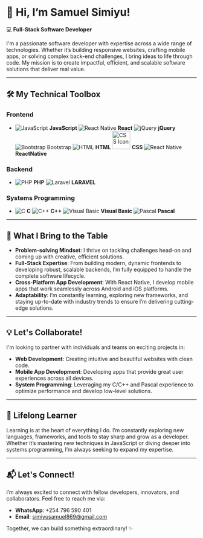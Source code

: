 # 👋 Hi, I’m **Samuel Simiyu**!

💻 **Full-Stack Software Developer** 

I'm a passionate software developer with expertise across a wide range of technologies. Whether it’s building responsive websites, crafting mobile apps, or solving complex back-end challenges, I bring ideas to life through code. My mission is to create impactful, efficient, and scalable software solutions that deliver real value.

---

## 🛠️ **My Technical Toolbox**

### Frontend
- ![JavaScript](https://img.icons8.com/color/48/000000/javascript.png) **JavaScript** ![React Native](https://img.icons8.com/color/48/000000/react-native.png) **React** ![jQuery](https://img.icons8.com/ios/58/000000/jquery.png) **jQuery** ![Bootstrap](https://img.icons8.com/color/48/000000/bootstrap.png) Bootstrap ![HTML](https://img.icons8.com/color/48/000000/html-5.png) **HTML**  <img src="https://img.icons8.com/color/48/000000/css3.png" alt="CSS Icon" width="48" height="48"> **CSS** ![React Native](https://img.icons8.com/color/48/000000/react-native.png) **ReactNative**

### Backend
- ![PHP](https://img.icons8.com/color/48/000000/php.png) **PHP** ![Laravel](https://img.icons8.com/ios/50/000000/laravel.png) **LARAVEL**

### Systems Programming
- ![C](https://img.icons8.com/color/48/000000/c-programming.png) **C**  ![C++](https://img.icons8.com/color/48/000000/c-plus-plus-logo.png) **C++** ![Visual Basic](https://img.icons8.com/ios/48/000000/visual-basic.png) **Visual Basic** ![Pascal](https://img.icons8.com/color/48/000000/source-code.png) **Pascal**


---

## 🚀 **What I Bring to the Table**

- **Problem-solving Mindset**: I thrive on tackling challenges head-on and coming up with creative, efficient solutions.  
- **Full-Stack Expertise**: From building modern, dynamic frontends to developing robust, scalable backends, I’m fully equipped to handle the complete software lifecycle.  
- **Cross-Platform App Development**: With React Native, I develop mobile apps that work seamlessly across Android and iOS platforms.  
- **Adaptability**: I’m constantly learning, exploring new frameworks, and staying up-to-date with industry trends to ensure I’m delivering cutting-edge solutions.

---

## 💡 **Let's Collaborate!**

I'm looking to partner with individuals and teams on exciting projects in:

- **Web Development**: Creating intuitive and beautiful websites with clean code.  
- **Mobile App Development**: Developing apps that provide great user experiences across all devices.  
- **System Programming**: Leveraging my C/C++ and Pascal experience to optimize performance and develop low-level solutions.

---

## 🌱 **Lifelong Learner**

Learning is at the heart of everything I do. I’m constantly exploring new languages, frameworks, and tools to stay sharp and grow as a developer. Whether it’s mastering new techniques in JavaScript or diving deeper into systems programming, I’m always seeking to expand my expertise.

---

## 📬 **Let's Connect!**

I’m always excited to connect with fellow developers, innovators, and collaborators. Feel free to reach me via:

- **WhatsApp**: +254 796 590 401  
- **Email**: simiyusamuel869@gmail.com  

Together, we can build something extraordinary! ✨
